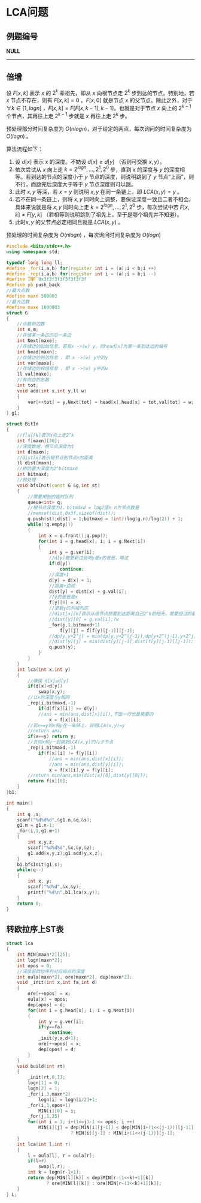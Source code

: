 # LCA问题

## 例题编号

**NULL**

------

## 倍增

设 $F[x,k]$ 表示 $x$ 的 $2^k$ 辈祖先，即从 $x$ 向根节点走 $2^k$ 步到达的节点。特别地，若 $x$ 节点不存在，则有 $F[x,k] = 0$ 。$F[x,0]$ 就是节点 $x$ 的父节点。除此之外，对于 $\forall k\in [1,logn]$ ，$F[x,k]=F[F[x,k-1],k-1]$。也就是对于节点 $x$ 向上的 $2^{k-1}$ 个节点，其再往上走 $2^{k-1}$ 步就是 $x$ 再往上走 $2^k$ 步。

预处理部分时间复杂度为 $O(nlogn)$，对于给定的两点，每次询问的时间复杂度为$O(logn)$ 。

算法流程如下：

1. 设 $d[x]$ 表示 $x$ 的深度。不妨设 $d[x]≥d[y]$ （否则可交换 $x,y$）。
2. 依次尝试从 $x$ 向上走 $k=2^{logn},...,2^1,2^0$ 步，直到 $x$ 的深度与 $y$ 的深度相等。若到达的节点的深度小于 $y$ 节点的深度，则说明跳到了 $y$ 节点“上面”，则不行，而跳完后深度大于等于 $y$ 节点深度则可以跳。
3. 此时 $x,y$ 等深，若 $x=y$ 则说明 $x,y$ 在同一条链上，即 $LCA(x,y)=y$ 。
4. 若不在同一条链上，则将 $x,y$ 同时向上调整，要保证深度一致且二者不相会。具体来说就是将 $x,y$ 同时向上走 $k=2^{logn},...,2^1,2^0$ 步，每次尝试中若 $F[x,k]≠F[y,k]$ （若相等则说明跳到了祖先上，至于是哪个祖先并不知道）。
5. 此时$x,y$ 的父节点必定相同且就是 $LCA(x,y)$ 。

预处理的时间复杂度为 $O(nlogn)$ ，每次询问时间复杂度为 $O(logn)$
```c++
#include <bits/stdc++.h>
using namespace std;

typedef long long ll;
#define _for(i,a,b) for(register int i = (a);i < b;i ++)
#define _rep(i,a,b) for(register int i = (a);i > b;i --)
#define INF 0x3f3f3f3f3f3f3f3f
#define pb push_back
//最大点数
#define maxn 500003
//最大边数
#define maxe 1000003
struct G
{
    //点数和边数
    int n,m;
    //存储某一条边的后一条边 
    int Next[maxe];
    //存储边的起始信息，若有x ->(w) y，则head[x]为第一条到达边的编号 
    int head[maxn];
    //存储边的到达信息 ，即 x ->(w) y中的y 
    int ver[maxe];
    //存储边的权值信息 ，即 x ->(w) y中的w
    ll val[maxe];
    //有向边的总数 
    int tot;
    void add(int x,int y,ll w)
    {
        ver[++tot] = y,Next[tot] = head[x],head[x] = tot,val[tot] = w;
    }
} g1;

struct BitIn
{
	//f[x][k]表示x向上走2^k 
	int f[maxn][30];
	//深度数组，根节点深度为1 
	int d[maxn];
	//dist[x]表示根节点到节点x的距离 
	ll dist[maxn];
	//树的最大深度为2^bitmaxd 
	int bitmaxd;
	//预处理 
	void bfsInit(const G &g,int st)
	{
		//需要用到的临时队列 
		queue<int> q;
		//根节点深度为1，bitmaxd = log2底n n为节点数量 
        //memset(dist,0x3f,sizeof(dist));
		q.push(st);d[st] = 1;bitmaxd = (int)(log(g.n)/log(2)) + 1;
		while(!q.empty())
		{
			int x = q.front();q.pop();
			for(int i = g.head[x]; i; i = g.Next[i])
			{
				int y = g.ver[i];
				//d[y]被更新过说明y是x的爸爸，略过 
				if(d[y])
					continue;
				//深度+1 
				d[y] = d[x] + 1;
				//距离+边权 
				dist[y] = dist[x] + g.val[i];
				//y的爸爸是x 
				f[y][0] = x;
				//更新y的列祖列宗 
                //dist[x][k]表示从该节点想要到达距离自己2^k的祖先，需要经过的最大边 
				//dist[y][0] = g.val[i];?w
				_for(j,1,bitmaxd+1)
					f[y][j] = f[f[y][j-1]][j-1];
                //dp[y,y+2^j] = min(dp[y,y+2^(j-1)],dp[y+2^(j-1),y+2^j]) 
				//dist[y][j] = min(dist[y][j-1],dist[f[y][j-1]][j-1]);
				q.push(y);
			}
		}
	}
	int lca(int x,int y)
	{
		//确保 d[x]≥d[y] 
		if(d[x]<d[y])
			swap(x,y);
		//让x的深度与y相同 
		_rep(i,bitmaxd,-1)
			if(d[f[x][i]] >= d[y])
            //ans = min(ans,dist[x][i]),下面一行也是需要的
				x = f[x][i];
		//若x==y则x和y在一条链上，说明LCA(x,y)=y 
        //return ans;
		if(x==y) return y;
		//否则x和y一起跳到LCA(x,y)的儿子节点 
		_rep(i,bitmaxd,-1)
			if(f[x][i] != f[y][i])
                //ans = min(ans,dist[x][i]);
				//ans = min(ans,dist[y][i]);
				x = f[x][i],y = f[y][i];
        //return min(ans,min(dist[x][0],dist[y][0]));
		return f[x][0];
	}
}b1;

int main()
{
	int q ,s;
	scanf("%d%d%d",&g1.n,&q,&s);
	g1.m = g1.n-1;
	_for(i,1,g1.m+1)
	{
		int x,y,z;
		scanf("%d%d%d",&x,&y,&z);
		g1.add(x,y,z);g1.add(y,x,z);
	}
	b1.bfsInit(g1,s);
	while(q--)
	{
		int x, y;
		scanf("%d%d",&x,&y);
		printf("%d\n",b1.lca(x,y));
	}
	return 0;
}
```

## 转欧拉序上ST表

```c++
struct lca
{
	int MIN[maxn*2][25];
	int logn[maxn*2];
	int opos = 0;
	//深度是欧拉序列对应结点的深度 
	int oula[maxn*2], ore[maxn*2], dep[maxn*2];
	void _init(int x,int fa,int d)
	{
        ore[++opos] = x;
        oula[x] = opos;
        dep[opos] = d;
		for(int i = g.head[x]; i; i = g.Next[i])
		{
			int y = g.ver[i];
			if(y==fa)
				continue;
			_init(y,x,d+1);
            ore[++opos] = x;
            dep[opos] = d;
		}
	}
	void build(int rt)
	{
		_init(rt,0,1);
		logn[1] = 0;
		logn[2] = 1;
		_for(i,3,maxn*2)
			logn[i] = logn[i/2]+1;
		_for(i,1,opos+1)
			MIN[i][0] = i;
		_for(j,1,25)
		for(int i = 1; i+(1<<j)-1 <= opos; i ++)
			MIN[i][j] = dep[MIN[i][j-1]] < dep[MIN[i+(1<<(j-1))][j-1]]
						? MIN[i][j-1] : MIN[i+(1<<(j-1))][j-1];
	}
	int lca(int l,int r)
	{
		l = oula[l], r = oula[r];
		if(l>r)
			swap(l,r);
		int k = logn[r-l+1];
		return dep[MIN[l][k]] < dep[MIN[r-(1<<k)+1][k]]
			   ? ore[MIN[l][k]] : ore[MIN[r-(1<<k)+1][k]];
	}
} L;
```

